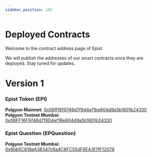 ```yaml
---
sidebar_position: 102
---
```


# Deployed Contracts

Welcome to the contract address page of Epist.

We will publish the addresses of our smart contracts once they are deployed. Stay tuned for updates. 

# Version 1

### Epist Token (EPI)
**Polgyon Mainnet:** [0x06ff16f9746d7f9d4ef1be604d9a5b1601b24330](https://polygonscan.com/token/0x06ff16f9746d7f9d4ef1be604d9a5b1601b24330)  
**Polgyon Testnet Mumbai:** [0x06FF16F9746d7f9D4ef1Be604d9a5b1601b24330](https://mumbai.polygonscan.com/address/0x06FF16F9746d7f9D4ef1Be604d9a5b1601b24330)

### Epist Question (EPQuestion)
**Polgyon Testnet Mumbai:** [0x8bb5C618eA38347c6a4C6FC55dF6EA3f7fF12079](https://mumbai.polygonscan.com/address/0x8bb5C618eA38347c6a4C6FC55dF6EA3f7fF12079)

